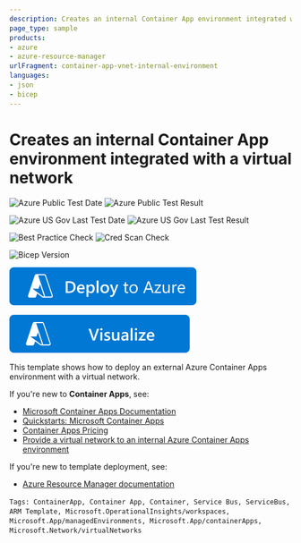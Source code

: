 ```yaml
---
description: Creates an internal Container App environment integrated with a virtual network.
page_type: sample
products:
- azure
- azure-resource-manager
urlFragment: container-app-vnet-internal-environment
languages:
- json
- bicep
---
```

# Creates an internal Container App environment integrated with a virtual network

![Azure Public Test Date](https://azurequickstartsservice.blob.core.windows.net/badges/quickstarts/microsoft.app/container-app-vnet-internal-environment/PublicLastTestDate.svg)
![Azure Public Test Result](https://azurequickstartsservice.blob.core.windows.net/badges/quickstarts/microsoft.app/container-app-vnet-internal-environment/PublicDeployment.svg)

![Azure US Gov Last Test Date](https://azurequickstartsservice.blob.core.windows.net/badges/quickstarts/microsoft.app/container-app-vnet-internal-environment/FairfaxLastTestDate.svg)
![Azure US Gov Last Test Result](https://azurequickstartsservice.blob.core.windows.net/badges/quickstarts/microsoft.app/container-app-vnet-internal-environment/FairfaxDeployment.svg)

![Best Practice Check](https://azurequickstartsservice.blob.core.windows.net/badges/quickstarts/microsoft.app/container-app-vnet-internal-environment/BestPracticeResult.svg)
![Cred Scan Check](https://azurequickstartsservice.blob.core.windows.net/badges/quickstarts/microsoft.app/container-app-vnet-internal-environment/CredScanResult.svg)

![Bicep Version](https://azurequickstartsservice.blob.core.windows.net/badges/quickstarts/microsoft.app/container-app-vnet-internal-environment/BicepVersion.svg)

[![Deploy To Azure](https://raw.githubusercontent.com/Azure/azure-quickstart-templates/master/1-CONTRIBUTION-GUIDE/images/deploytoazure.svg?sanitize=true)](https://portal.azure.com/#create/Microsoft.Template/uri/https%3A%2F%2Fraw.githubusercontent.com%2FAzure%2Fazure-quickstart-templates%2Fmaster%2Fquickstarts%2Fmicrosoft.app%2Fcontainer-app-vnet-internal-environment%2Fazuredeploy.json)

[![Visualize](https://raw.githubusercontent.com/Azure/azure-quickstart-templates/master/1-CONTRIBUTION-GUIDE/images/visualizebutton.svg?sanitize=true)](http://armviz.io/#/?load=https%3A%2F%2Fraw.githubusercontent.com%2FAzure%2Fazure-quickstart-templates%2Fmaster%2Fquickstarts%2Fmicrosoft.app%2Fcontainer-app-vnet-internal-environment%2Fazuredeploy.json)

This template shows how to deploy an external Azure Container Apps environment with a virtual network.

If you're new to **Container Apps**, see:

- [Microsoft Container Apps Documentation](https://docs.microsoft.com/azure/container-apps/)
- [Quickstarts: Microsoft Container Apps](https://docs.microsoft.com/azure/container-apps/get-started)
- [Container Apps Pricing](https://azure.microsoft.com/pricing/details/container-apps/)
- [Provide a virtual network to an internal Azure Container Apps environment](https://learn.microsoft.com/azure/container-apps/vnet-custom-internal?tabs=bash&pivots=azure-cli)

If you're new to template deployment, see:

- [Azure Resource Manager documentation](https://docs.microsoft.com/azure/azure-resource-manager/)

`Tags: ContainerApp, Container App, Container, Service Bus, ServiceBus, ARM Template, Microsoft.OperationalInsights/workspaces, Microsoft.App/managedEnvironments, Microsoft.App/containerApps, Microsoft.Network/virtualNetworks`
